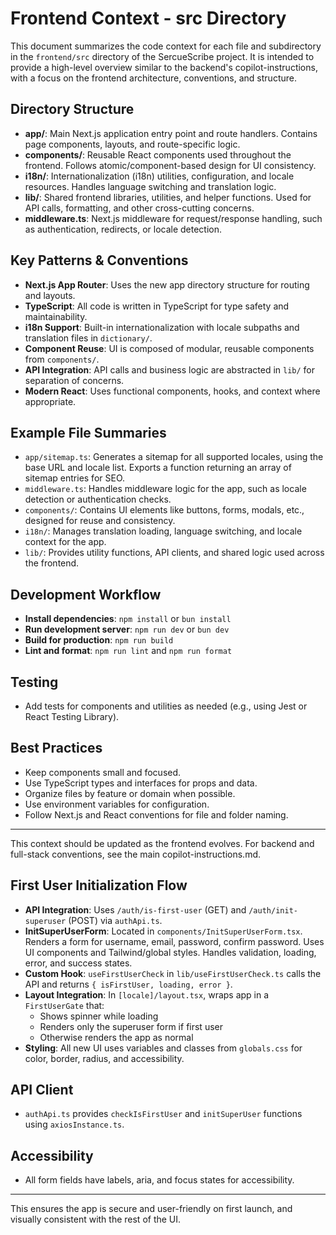 # Frontend Context - src Directory

This document summarizes the code context for each file and subdirectory in the `frontend/src` directory of the SercueScribe project. It is intended to provide a high-level overview similar to the backend's copilot-instructions, with a focus on the frontend architecture, conventions, and structure.

## Directory Structure

- **app/**: Main Next.js application entry point and route handlers. Contains page components, layouts, and route-specific logic.
- **components/**: Reusable React components used throughout the frontend. Follows atomic/component-based design for UI consistency.
- **i18n/**: Internationalization (i18n) utilities, configuration, and locale resources. Handles language switching and translation logic.
- **lib/**: Shared frontend libraries, utilities, and helper functions. Used for API calls, formatting, and other cross-cutting concerns.
- **middleware.ts**: Next.js middleware for request/response handling, such as authentication, redirects, or locale detection.

## Key Patterns & Conventions

- **Next.js App Router**: Uses the new app directory structure for routing and layouts.
- **TypeScript**: All code is written in TypeScript for type safety and maintainability.
- **i18n Support**: Built-in internationalization with locale subpaths and translation files in `dictionary/`.
- **Component Reuse**: UI is composed of modular, reusable components from `components/`.
- **API Integration**: API calls and business logic are abstracted in `lib/` for separation of concerns.
- **Modern React**: Uses functional components, hooks, and context where appropriate.

## Example File Summaries

- `app/sitemap.ts`: Generates a sitemap for all supported locales, using the base URL and locale list. Exports a function returning an array of sitemap entries for SEO.
- `middleware.ts`: Handles middleware logic for the app, such as locale detection or authentication checks.
- `components/`: Contains UI elements like buttons, forms, modals, etc., designed for reuse and consistency.
- `i18n/`: Manages translation loading, language switching, and locale context for the app.
- `lib/`: Provides utility functions, API clients, and shared logic used across the frontend.

## Development Workflow

- **Install dependencies**: `npm install` or `bun install`
- **Run development server**: `npm run dev` or `bun dev`
- **Build for production**: `npm run build`
- **Lint and format**: `npm run lint` and `npm run format`

## Testing
- Add tests for components and utilities as needed (e.g., using Jest or React Testing Library).

## Best Practices
- Keep components small and focused.
- Use TypeScript types and interfaces for props and data.
- Organize files by feature or domain when possible.
- Use environment variables for configuration.
- Follow Next.js and React conventions for file and folder naming.

---

This context should be updated as the frontend evolves. For backend and full-stack conventions, see the main copilot-instructions.md.

## First User Initialization Flow

- **API Integration**: Uses `/auth/is-first-user` (GET) and `/auth/init-superuser` (POST) via `authApi.ts`.
- **InitSuperUserForm**: Located in `components/InitSuperUserForm.tsx`. Renders a form for username, email, password, confirm password. Uses UI components and Tailwind/global styles. Handles validation, loading, error, and success states.
- **Custom Hook**: `useFirstUserCheck` in `lib/useFirstUserCheck.ts` calls the API and returns `{ isFirstUser, loading, error }`.
- **Layout Integration**: In `[locale]/layout.tsx`, wraps app in a `FirstUserGate` that:
  - Shows spinner while loading
  - Renders only the superuser form if first user
  - Otherwise renders the app as normal
- **Styling**: All new UI uses variables and classes from `globals.css` for color, border, radius, and accessibility.

## API Client
- `authApi.ts` provides `checkIsFirstUser` and `initSuperUser` functions using `axiosInstance.ts`.

## Accessibility
- All form fields have labels, aria, and focus states for accessibility.

---
This ensures the app is secure and user-friendly on first launch, and visually consistent with the rest of the UI.
